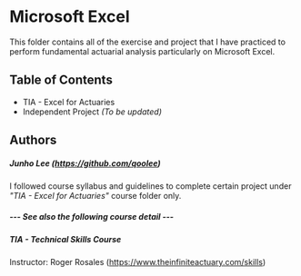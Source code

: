 # Microsoft Excel

This folder contains all of the exercise and project that I have practiced to perform fundamental actuarial analysis particularly on Microsoft Excel.

## Table of Contents

* TIA - Excel for Actuaries
* Independent Project *(To be updated)*

## Authors

##### Junho Lee (https://github.com/qoolee)

I followed course syllabus and guidelines to complete certain project under *"TIA - Excel for Actuaries"* course folder only.

##### --- See also the following course detail ---

##### TIA - Technical Skills Course
Instructor: Roger Rosales (https://www.theinfiniteactuary.com/skills)
